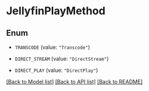 # JellyfinPlayMethod

## Enum


* `TRANSCODE` (value: `"Transcode"`)

* `DIRECT_STREAM` (value: `"DirectStream"`)

* `DIRECT_PLAY` (value: `"DirectPlay"`)


[[Back to Model list]](../README.md#documentation-for-models) [[Back to API list]](../README.md#documentation-for-api-endpoints) [[Back to README]](../README.md)


